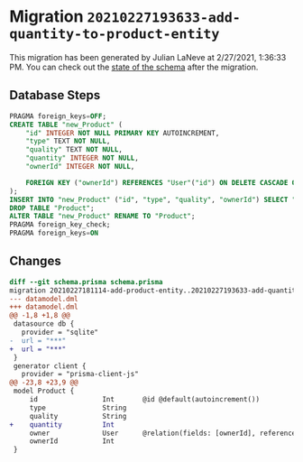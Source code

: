 # Migration `20210227193633-add-quantity-to-product-entity`

This migration has been generated by Julian LaNeve at 2/27/2021, 1:36:33 PM.
You can check out the [state of the schema](./schema.prisma) after the migration.

## Database Steps

```sql
PRAGMA foreign_keys=OFF;
CREATE TABLE "new_Product" (
    "id" INTEGER NOT NULL PRIMARY KEY AUTOINCREMENT,
    "type" TEXT NOT NULL,
    "quality" TEXT NOT NULL,
    "quantity" INTEGER NOT NULL,
    "ownerId" INTEGER NOT NULL,

    FOREIGN KEY ("ownerId") REFERENCES "User"("id") ON DELETE CASCADE ON UPDATE CASCADE
);
INSERT INTO "new_Product" ("id", "type", "quality", "ownerId") SELECT "id", "type", "quality", "ownerId" FROM "Product";
DROP TABLE "Product";
ALTER TABLE "new_Product" RENAME TO "Product";
PRAGMA foreign_key_check;
PRAGMA foreign_keys=ON
```

## Changes

```diff
diff --git schema.prisma schema.prisma
migration 20210227181114-add-product-entity..20210227193633-add-quantity-to-product-entity
--- datamodel.dml
+++ datamodel.dml
@@ -1,8 +1,8 @@
 datasource db {
   provider = "sqlite"
-  url = "***"
+  url = "***"
 }
 generator client {
   provider = "prisma-client-js"
@@ -23,8 +23,9 @@
 model Product {
     id                Int       @id @default(autoincrement())
     type              String
     quality           String
+    quantity          Int
     owner             User      @relation(fields: [ownerId], references: [id])
     ownerId           Int
 }
```


